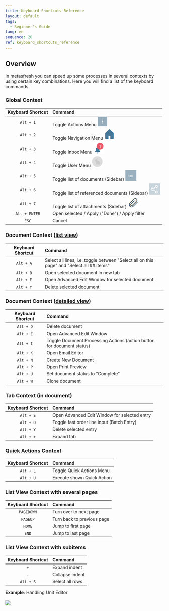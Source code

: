 ```yaml
---
title: Keyboard Shortcuts Reference
layout: default
tags:
  - Beginner's Guide
lang: en
sequence: 20
ref: keyboard_shortcuts_reference
---
```


## Overview
In metasfresh you can speed up some processes in several contexts by using certain key combinations. Here you will find a list of the keyboard commands.

### Global Context

| Keyboard Shortcut     | Command     |
| :--------------------: | :----------- |
| `Alt + 1` | Toggle Actions Menu ![](assets/actionsmenu_WebUI.png) |
| `Alt + 2` | Toggle Navigation Menu ![](assets/Menu_House_WebUI.png) |
| `Alt + 3` | Toggle Inbox Menu ![](assets/NotificationBell_WebUI.png) |
| `Alt + 4` | Toggle User Menu ![](assets/UserMenu_Rabbit_WebUI.png) |
| `Alt + 5` | Toggle list of documents (Sidebar) ![](assets/Sidebar_Icon_WebUI.png) |
| `Alt + 6` | Toggle list of referenced documents (Sidebar) ![](assets/related_docs_fork.png) |
| `Alt + 7` | Toggle list of attachments (Sidebar) ![](assets/Attachment_clip.png) |
| `Alt + ENTER` | Open selected / Apply ("Done") / Apply filter |
| `ESC` | Cancel |

### Document Context ([list view](ViewModes))

| Keyboard Shortcut     | Command     |
| :--------------------: | :----------- |
| `Alt + A` | Select all lines, i.e. toggle between "Select all on this page" and "Select all ## items" |
| `Alt + B` | Open selected document in new tab |
| `Alt + E` | Open Advanced Edit Window for selected document |
| `Alt + Y` | Delete selected document |

### Document Context ([detailed view](ViewModes))

| Keyboard Shortcut     | Command     |
| :--------------------: | :----------- |
| `Alt + D` | Delete document |
| `Alt + E` | Open Advanced Edit Window |
| `Alt + I` | Toggle Document Processing Actions (action button for document status) |
| `Alt + K` | Open Email Editor |
| `Alt + N` | Create New Document |
| `Alt + P` | Open Print Preview |
| `Alt + U` | Set document status to "Complete" |
| `Alt + W` | Clone document |

### Tab Context (in document)

| Keyboard Shortcut     | Command     |
| :--------------------: | :----------- |
| `Alt + E` | Open Advanced Edit Window for selected entry |
| `Alt + Q` | Toggle fast order line input (Batch Entry) |
| `Alt + Y` | Delete selected entry |
| `Alt + +` | Expand tab |

### [Quick Actions](StartAction) Context

| Keyboard Shortcut     | Command     |
| :--------------------: | :----------- |
| `Alt + L` | Toggle Quick Actions Menu |
| `Alt + U` | Execute shown Quick Action |

### List View Context with several pages

| Keyboard Shortcut     | Command     |
| :--------------------: | :----------- |
| `PAGEDOWN` | Turn over to next page |
| `PAGEUP` | Turn back to previous page |
| `HOME` | Jump to first page |
| `END` | Jump to last page |

### List View Context with subitems

| Keyboard Shortcut     | Command     |
| :--------------------: | :----------- |
| `+` | Expand indent |
| `-` | Collapse indent |
| `Alt + S` | Select all rows |

**Example**: Handling Unit Editor<br><br>
![](assets/Listview_expand_collapse_select_indents.gif)
